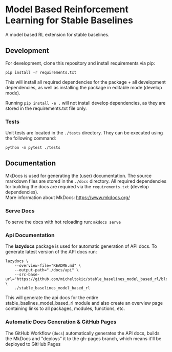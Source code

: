 # Model Based Reinforcement Learning for Stable Baselines
A model based RL extension for stable baselines.

## Development
For development, clone this repository and install requirements via pip:
```
pip install -r requirements.txt
```
This will install all required dependencies for the package + all development
dependencies, as well as installing the package in editable mode (develop mode).

Running `pip install -e .` will not install develop dependencies, as they are
stored in the requirements.txt file only.

### Tests
Unit tests are located in the `./tests` directory. They can be executed using
the following command:
```
python -m pytest ./tests
```

## Documentation
MkDocs is used for generating the (user) documentation. The source markdown files
are stored in the `./docs` directory. All required dependencies for building the
docs are required via the `requirements.txt` (develop dependencies).  
More information about MkDocs: https://www.mkdocs.org/

### Serve Docs
To serve the docs with hot reloading run: `mkdocs serve`

### Api Documentation
The **lazydocs** package is used for automatic generation of API docs. To
generate latest version of the API docs run:
```
lazydocs \
    --overview-file="README.md" \
    --output-path="./docs/api" \
    --src-base-url="https://github.com/micheltokic/stable_baselines_model_based_rl/blob/main/" \
    ./stable_baselines_model_based_rl
```
This will generate the api docs for the entire stable_baslines_model_based_rl
module and also create an overview page containing links to all packages, modules,
functions, etc.

### Automatic Docs Generation & GitHub Pages
The GitHub Workflow (`docs`) automatically generates the API docs, builds the MkDocs
and "deploys" it to the gh-pages branch, which means it'll be deployed to GitHub Pages
